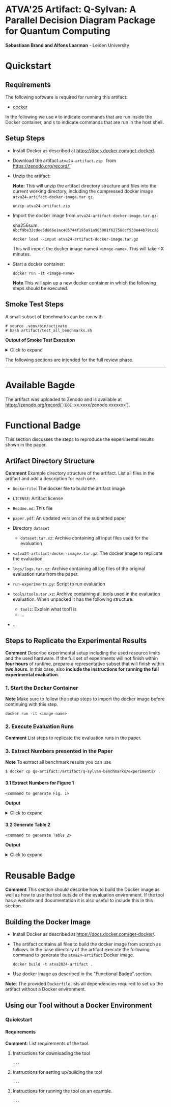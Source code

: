 # ATVA'25 Artifact: Q-Sylvan: A Parallel Decision Diagram Package for Quantum Computing

**Sebastiaan Brand and Alfons Laarman** - Leiden University

# Quickstart

## Requirements

The following software is required for running this artifact:

- [docker](https://docs.docker.com/get-docker/)

In the following we use `#` to indicate commands that are run inside the Docker container, and `$` to indicate commands that are run in the host shell.

## Setup Steps
- Install Docker as described at https://docs.docker.com/get-docker/.

- Download the artifact `atva24-artifact.zip `
  from https://zenodo.org/record/`<record>`

- Unzip the artifact:

  **Note:** This will unzip the artifact directory structure and files into the
  current working directory, including the compressed docker image
  `atva24-artifact-docker-image.tar.gz`.
  ```
  unzip atva24-artifact.zip
  ```

- Import the docker image from `atva24-artifact-docker-image.tar.gz`:

  sha256sum: `6bcf9be32cdee5d866e1ac405744f195a91a963001f627580cf530e44b79cc26`
  ```
  docker load --input atva24-artifact-docker-image.tar.gz
  ```
  This will import the docker image named `<image-name>`. This will take ~X
  minutes.

- Start a docker container:
  ```
  docker run -it <image-name>
  ```

  **Note** This will spin up a new docker container in which the following
  steps should be executed.

## Smoke Test Steps

A small subset of benchmarks can be run with
```
# source .venv/bin/activate
# bash artifact/test_all_benchmarks.sh
```


**Output of Smoke Test Execution**
<details>
  <summary>Click to expand</summary>

```
Figure 1c (table data)
Writing to experiments/fig1c
Loading data from experiments/fig1c/
Checking norms...
    Out of 36 finished q-sylvan runs:
    1 instances where norm != 1.0
      - norm-low:       0/9(0%)
      - norm-max:       0/9(0%)
      - norm-min:       1/9(11%)
      - norm-L2:        0/9(0%)
    Writing details to experiments/fig1c/issues.txt
Writing instances with termination issues to experiments/fig1c/issues.txt
Writing plots to experiments/fig1c/plots
No concurrent data, skipping plot
No concurrent data, skipping plot
No inv caching data, skipping plot
No reorder data, skipping plot
Writing tables to experiments/fig1c/tables
No Quasimodo data, skipping table.


Figure 2
Writing to experiments/fig2a
Loading data from experiments/fig2a/
Checking norms... all OK
Writing instances with termination issues to experiments/fig2a/issues.txt
Writing plots to experiments/fig2a/plots
No concurrent data, skipping plot
No concurrent data, skipping plot
No norm strat data, skipping plot
No inv caching data, skipping plot
No reorder data, skipping plot
Writing tables to experiments/fig2a/tables
No Quasimodo data, skipping table.
Writing to experiments/fig5b
Loading data from experiments/fig5b/
Checking norms... all OK
Writing instances with termination issues to experiments/fig5b/issues.txt
Writing plots to experiments/fig5b/plots
No concurrent data, skipping plot
No concurrent data, skipping plot
No norm strat data, skipping plot
No inv caching data, skipping plot
No reorder data, skipping plot
Writing tables to experiments/fig5b/tables
No Quasimodo data, skipping table.


Figure 2 + validation
Writing to experiments/fig2a_val
Loading data from experiments/fig2a_val/
Checking norms... all OK
Comparing state vectors between both tools...
    Fidelity of all 9 checked vectors ~= 1.000.
Writing instances with termination issues to experiments/fig2a_val/issues.txt
Writing plots to experiments/fig2a_val/plots
No concurrent data, skipping plot
No concurrent data, skipping plot
No norm strat data, skipping plot
No inv caching data, skipping plot
No reorder data, skipping plot
Writing tables to experiments/fig2a_val/tables
No Quasimodo data, skipping table.
Writing to experiments/fig2b_val
Loading data from experiments/fig2b_val/
Checking norms... all OK
Comparing state vectors between both tools...
    Fidelity of all 2 checked vectors ~= 1.000.
Writing instances with termination issues to experiments/fig2b_val/issues.txt
Writing plots to experiments/fig2b_val/plots
No concurrent data, skipping plot
No concurrent data, skipping plot
No norm strat data, skipping plot
No inv caching data, skipping plot
No reorder data, skipping plot
Writing tables to experiments/fig2b_val/tables
No Quasimodo data, skipping table.


Figure 3
Writing to experiments/fig3_left
Loading data from experiments/fig3_left/
Checking norms... all OK
Writing instances with termination issues to experiments/fig3_left/issues.txt
Writing plots to experiments/fig3_left/plots
/artifact/q-sylvan-benchmarks/scripts/process_results_plot.py:101: UserWarning: Data has no positive values, and therefore cannot be log-scaled.
  ax.set_yscale(y_scale)
No norm strat data, skipping plot
No inv caching data, skipping plot
No reorder data, skipping plot
Writing tables to experiments/fig3_left/tables
No Quasimodo data, skipping table.
Writing to experiments/fig3_right
Loading data from experiments/fig3_right/
Checking norms... all OK
Writing instances with termination issues to experiments/fig3_right/issues.txt
Writing plots to experiments/fig3_right/plots
/artifact/q-sylvan-benchmarks/scripts/process_results_plot.py:101: UserWarning: Data has no positive values, and therefore cannot be log-scaled.
  ax.set_yscale(y_scale)
No norm strat data, skipping plot
No inv caching data, skipping plot
No reorder data, skipping plot
Writing tables to experiments/fig3_right/tables
No Quasimodo data, skipping table.


Table 2 (appendix)
Writing to experiments/tab2
Loading data from experiments/tab2/
Checking norms... all OK
Writing instances with termination issues to experiments/tab2/issues.txt
Writing plots to experiments/tab2/plots
No concurrent data, skipping plot
No concurrent data, skipping plot
No norm strat data, skipping plot
No inv caching data, skipping plot
No reorder data, skipping plot
Writing tables to experiments/tab2/tables


Table 1 + 3 + 4 + 5 + 6
Writing to experiments/tabs_eqcheck
Loading data from experiments/tabs_eqcheck
Checking circuit equivalence results... all OK
Writing instances with termination issues to experiments/tabs_eqcheck/issues.txt
Writing tables to experiments/tabs_eqcheck/tables
```
</details>


The following sections are intended for the full review phase.

---

# Available Bagde

The artifact was uploaded to Zenodo and is available at
https://zenodo.org/record/`<record>` (DOI: `xx.xxxx/zenodo.xxxxxxx`).

# Functional Badge

This section discusses the steps to reproduce the experimental results
shown in the paper.


## Artifact Directory Structure

**Comment** Example directory structure of the artifact. List all files in the
artifact and add a description for each one.

  - `Dockerfile`: The docker file to build the artifact image
  - `LICENSE`: Artifact license
  - `Readme.md`: This file
  - `paper.pdf`: An updated version of the submitted paper
  - Directory `dataset`
    - `dataset.tar.xz`: Archive containing all input files used for the
      evaluation
  - `<atva24-artifact-docker-image>.tar.gz`: The docker image to replicate the
    evaluation.
  - `logs/logs.tar.xz`: Archive containing all log files of the original
    evaluation runs from the paper.
  - `run-experiments.py`: Script to run evaluation
  - `tools/tools.tar.xz`: Archive containing all tools used in the evaluation
    evaluation. When unpacked it has the following structure:
    - `tool1`: Explain what tool1 is
    - ...

  - ...

## Steps to Replicate the Experimental Results

**Comment**
Describe experimental setup including the used resource limits and the used
hardware.
If the full set of experiments will not finish within **four hours** of
runtime, prepare a representative subset that will finish within **two hours**.
In this case, also **include the instructions for running the full experimental
evaluation**.

### 1. Start the Docker Container

**Note**
Make sure to follow the setup steps to import the docker image before
continuing with this step.

```
docker run -it <image-name>
```

### 2. Execute Evaluation Runs

**Comment** List steps to replicate the evaluation runs in the paper.


### 3. Extract Numbers presented in the Paper

**Note**
To extract all benchmark results you can use 
```
$ docker cp qs-artifact:/artifact/q-sylvan-benchmarks/experiments/ .
```

#### 3.1 Extract Numbers for Figure 1

```
<command to generate Fig. 1>
```

**Output**
<details>
  <summary>Click to expand</summary>

```
Results for Figure 1.
```
</details>

#### 3.2 Generate Table 2

```
<command to generate Table 2>
```

**Output**
<details>
  <summary>Click to expand</summary>

```
Table 2.
```
</details>

# Reusable Badge

**Comment** This section should describe how to build the Docker image as well
as how to use the tool outside of the evaluation environment. If the tool has
a website and documentation it is also useful to include this in this section.

## Building the Docker Image

- Install Docker as described at https://docs.docker.com/get-docker/.

- The artifact contains all files to build the docker image from scratch as
  follows. In the base directory of the artifact execute the following command
  to generate the `atva24-artifact` Docker image.

  ```
  docker build -t atva2024-artifact .
  ```

- Use docker image as described in the "Functional Badge" section.

**Note**: The provided `Dockerfile` lists all dependencies required to set up
          the artifact without a Docker environment.

## Using our Tool without a Docker Environment

### Quickstart

#### Requirements
**Comment**: List requirements of the tool.


1. Instructions for downloading the tool
   ```
   ...
   ```

2. Instructions for setting up/building the tool
   ```
   ...
   ```

3. Instructions for running the tool on an example.
   ```
   ...
   ```
